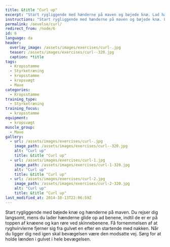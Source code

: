 ```yaml
---
title: &title "Curl up"
excerpt: "Start rygliggende med hænderne på maven og bøjede knæ. Lad hænderne følge lårene over knæene og ned ad skinnebenene indtil du sidder op."
instructions: "Start rygliggende med hænderne på maven og bøjede knæ. Lad hænderne følge lårene over knæene og ned ad skinnebenene indtil du sidder op."
permalink: /oevelse/curl/
redirect_from: /node/6
id: 6
language: da
header:
  overlay_image: /assets/images/exercises/curl-.jpg
  teaser: /assets/images/exercises/curl--320.jpg
  caption: *title
tags:
  - Kropsstamme
  - Styrketræning
  - kropsstamme
  - kropsvægt
  - Mave
categories:
  - Kropsstamme
training_type: 
  - Styrketræning
training_focus: 
  - kropsstamme
equipment:
  - kropsvægt
muscle_group:
  - Mave
gallery:
  - url: /assets/images/exercises/curl-.jpg
    image_path: /assets/images/exercises/curl--320.jpg
    alt: "Curl up"
    title: &title "Curl up"
  - url: /assets/images/exercises/curl-1.jpg
    image_path: /assets/images/exercises/curl-1-320.jpg
    alt: "Curl up"
    title: &title "Curl up"
  - url: /assets/images/exercises/curl-2.jpg
    image_path: /assets/images/exercises/curl-2-320.jpg
    alt: "Curl up"
    title: &title "Curl up"
last_modified_at: 2014-10-13T22:06:59Z
---
```


Start rygliggende med bøjede knæ og hænderne på maven. Du rejser dig langsomt, mens du lader hænderne glide op ad benene, indtil de er er på toppen af knæene og kan røre ved skinnebenene. Få fornemmelsen af at ryghvirvlerne fjerner sig fra gulvet en efter en startende med nakken. Når du ligger dig ned igen skal bevægelsen være den modsatte vej. Sørg for at holde lænden i gulvet i hele bevægelsen.

